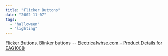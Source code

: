 ```yaml
---
title: "Flicker Buttons"
date: "2002-11-07"
tags: 
  - "halloween"
  - "lighting"
---
```


[Flicker Buttons](http://www.electricsupplyonline.com/prod0080.html). Blinker buttons -- [Electricalwhse.com - Product Details for EAG1008](http://www.electricalwhse.com/detail.asp?id=1445)
